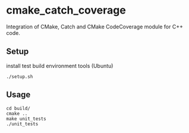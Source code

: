 # cmake_catch_coverage

Integration of CMake, Catch and CMake CodeCoverage module for C++ code.

## Setup

install test build environment tools (Ubuntu)

    ./setup.sh

## Usage

    cd build/
    cmake ..
    make unit_tests
    ./unit_tests
